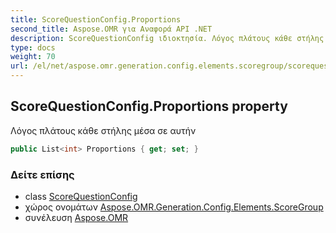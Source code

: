 ```yaml
---
title: ScoreQuestionConfig.Proportions
second_title: Aspose.OMR για Αναφορά API .NET
description: ScoreQuestionConfig ιδιοκτησία. Λόγος πλάτους κάθε στήλης μέσα σε αυτήν
type: docs
weight: 70
url: /el/net/aspose.omr.generation.config.elements.scoregroup/scorequestionconfig/proportions/
---
```

## ScoreQuestionConfig.Proportions property

Λόγος πλάτους κάθε στήλης μέσα σε αυτήν

```csharp
public List<int> Proportions { get; set; }
```

### Δείτε επίσης

* class [ScoreQuestionConfig](../)
* χώρος ονομάτων [Aspose.OMR.Generation.Config.Elements.ScoreGroup](../../scorequestionconfig/)
* συνέλευση [Aspose.OMR](../../../)


